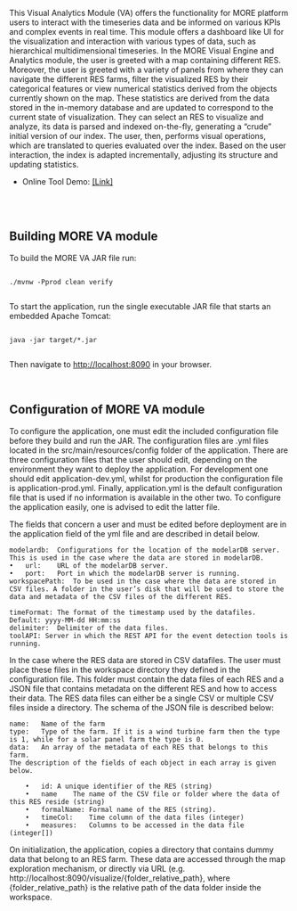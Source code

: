This Visual Analytics Module (VA) offers the functionality for MORE platform users to interact with the timeseries data and be informed on various KPIs
and complex events in real time. This module offers a dashboard like UI for the visualization and interaction with various types of data, such as hierarchical multidimensional timeseries.
In the MORE Visual Engine and Analytics module, the user is greeted with a map containing different RES. Moreover, the user is greeted with a variety of panels from where they can navigate the different RES farms, filter the visualized RES by their categorical features or view numerical statistics derived from the objects currently shown on the map.
These statistics are derived from the data stored in the in-memory database and are updated to correspond to the current state of visualization.
They can select an RES to visualize and analyze, its data is parsed and indexed on-the-fly, generating a
“crude” initial version of our index. The user, then, performs visual operations, which are translated to queries evaluated over the index.
Based on the user interaction, the index is adapted incrementally, adjusting its structure and updating statistics.

- Online Tool Demo: [[Link]](http://leviathan.imsi.athenarc.gr:8090)

<br/>
<br/>

## Building MORE VA module

To build the MORE VA JAR file run:

```

./mvnw -Pprod clean verify


```

To start the application, run the single executable JAR file that starts an embedded Apache Tomcat:

```

java -jar target/*.jar


```

Then navigate to [http://localhost:8090](http://localhost:8090) in your browser.

</br>

## Configuration of MORE VA module

To configure the application, one must edit the included configuration file before they build and run the JAR. The configuration files are .yml files located in the src/main/resources/config folder of the application. There are three configuration files that the user should edit, depending on the environment they want to deploy the application. For development one should edit application-dev.yml, whilst for production the configuration file is application-prod.yml. Finally, application.yml is the default configuration file that is used if no information is available in the other two. To configure the application easily, one is advised to edit the latter file.

The fields that concern a user and must be edited before deployment are in the application field of the yml file and are described in detail below.

    modelardb:	Configurations for the location of the modelarDB server. This is used in the case where the data are stored in modelarDB.
    •	url:	URL of the modelarDB server.
    •	port:	Port in which the modelarDB server is running.
    workspacePath:	To be used in the case where the data are stored in CSV files. A folder in the user’s disk that will be used to store the  data and metadata of the CSV files of the different RES.

    timeFormat:	The format of the timestamp used by the datafiles. Default: yyyy-MM-dd HH:mm:ss
    delimiter:	Delimiter of the data files.
    toolAPI: Server in which the REST API for the event detection tools is running.

In the case where the RES data are stored in CSV datafiles. The user must place these files in the workspace directory they defined in the configuration file. This folder must contain the data files of each RES and a JSON file that contains metadata on the different RES and how to access their data. The RES data files can either be a single CSV or multiple CSV files inside a directory. The schema of the JSON file is described below:

    name:	Name of the farm
    type:	Type of the farm. If it is a wind turbine farm then the type is 1, while for a solar panel farm the type is 0.
    data:	An array of the metadata of each RES that belongs to this farm.
    The description of the fields of each object in each array is given below.

    	•	id:	A unique identifier of the RES (string)
    	•	name	The name of the CSV file or folder where the data of this RES reside (string)
    	•	formalName:	Formal name of the RES (string).
    	•	timeCol:	Time column of the data files (integer)
    	•	measures:	Columns to be accessed in the data file (integer[])

On initialization, the application, copies a directory that contains dummy data that belong to an RES farm.
These data are accessed through the map exploration mechanism, or directly via URL (e.g. http://localhost:8090/visualize/{folder_relative_path}, where {folder_relative_path} is the relative path of the data folder inside the workspace.
